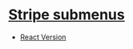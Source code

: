 # [Stripe submenus](https://xxxstripe-submenuxxx.netlify.app/)
- [React Version](https://github.com/vvhys0ser10us/react-stripe-menu)
